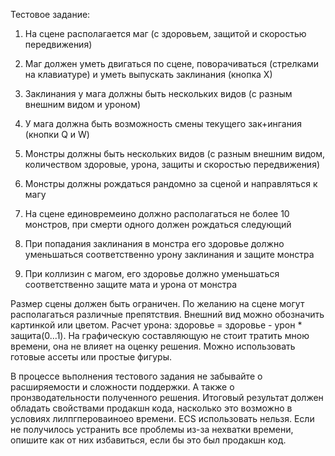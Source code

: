 Тестовое задание: 
1) На сцене располагается маг (с здоровьем, защитой и скоростью передвижения) 
2) Маг должен уметь двигаться по сцене, поворачиваться (стрелками на клавиатуре) и уметь выпускать заклинания (кнопка Х) 
3) Заклинания у мага должны быть нескольких видов (с разным внешним видом и уроном) 
4) У мага должна быть возможность смены текущего зак+ингания (кнопки Q и W) 

1) Монстры должны быть нескольких видов (с разным внешним видом, количеством здоровые, урона, защиты и скоростью передвижения) 
2) Монстры должны рождаться рандомно за сценой и направляться к магу 
3) На сцене единовремеино должно располагаться не более 10 монстров, при смерти одного должен рождаться следующий 
4) При попадания заклинания в монстра его здоровье должно уменьшаться соответственно урону заклинания и защите монстра 
5) При коллизин с магом, его здоровье должно уменьшаться соответственно защите мата и урона от монстра 

Размер сцены должен быть ограничен. 
По желанию на сцене могут располагаться различные препятствия. 
Внешний вид можно обозначить картинкой или цветом. 
Расчет урона: здоровье = здоровье - урон * защита(0...1). 
На графическую составляющую не стоит тратить мною времени, она не влияет на оценку решения. Можно использовать готовые ассеты или простые фигуры. 

В процессе вьполнения тестового задания не забывайте о расширяемости и сложности поддержки. 
А также о пронзводательности полученного решения. Итоговый результат должен обладать свойствами продакшн кода, 
насколько это возможно в условиях лилпгпероваиноео времени. ЕСS использовать нельзя. 
Если не получилось устранить все проблемы из-за нехватки времени, опишите как от них избавиться, если бы это был продакшн код. 

